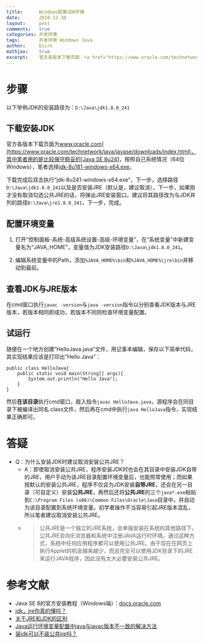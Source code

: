```yaml
---
title:		Windows配置JDK环境
date:		2018-12-30
layout:		post
comments:	true
categories: 开发环境
tags:		开发环境 Windows Java
author:		Esirn
mathjax:	true
excerpt: 	官方各版本下载页面：<a href="https://www.oracle.com/technetwork/java/javase/downloads/index.html">www.oracle.com</a>
---
```


# 步骤
以下举例JDK的安装路径为：`D:\Java\jdk1.8.0_241`

## 下载安装JDK
官方各版本下载页面为[www.oracle.com](https://www.oracle.com/technetwork/java/javase/downloads/index.html)，其中笔者用的是比较保守稳妥的[Java SE 8u241](https://www.oracle.com/cn/java/technologies/javase/javase-jdk8-downloads.html)，按照自己系统情况（64位Windows），笔者选择[jdk-8u181-windows-x64.exe](jdk-8u181-windows-x64.exe)。

下载完成后双击执行“jdk-8u241-windows-x64.exe”，下一步，选择路径`D:\Java\jdk1.8.0_241`以及是否安装JRE（默认是，建议取消），下一步，如果刚才没有取消勾选公共JRE的话，将弹出JRE安装窗口，建议将其路径改为与JDK并列的路径`D:\Java\jre1.8.0_241`，下一步，完成。 

## 配置环境变量
1. 打开“控制面板-系统-高级系统设置-高级-环境变量”，在“系统变量”中新建变量名为“JAVA_HOME”，变量值为JDK安装路径`D:\Java\jdk1.8.0_241`。 

2. 编辑系统变量中的Path，添加`%JAVA_HOME%\bin`和`%JAVA_HOME%\jre\bin`并移动到最前。 

## 查看JDK与JRE版本
在cmd窗口执行`javac -version`与`java -version`指令以分别查看JDK版本与JRE版本，若版本相同即成功，若版本不同则检查环境变量配置。

## 试运行
随便在一个地方创建“HelloJava.java”文件，用记事本编辑，保存以下简单代码，其实现结果应该是打印出“Hello Java”： 
~~~
public class HelloJava{
	public static void main(String[] args){
		System.out.println("Hello Java");
	}
}
~~~
然后**在该目录**执行cmd窗口，敲入指令`javac HelloJava.java`，源程序会在同目录下被编译出同名.class文件，然后再在cmd中执行`java HelloJava`指令，实现结果正确即可。 

# 答疑
- Q：为什么安装JDK时建议取消安装公共JRE？  
  - A：即使取消安装公共JRE，程序安装JDK时也会在其目录中安装JDK自带的JRE，用户手动为该JRE目录配置环境变量后，也能照常使用；而如果按默认的安装公共JRE，程序不仅会为JDK安装**自带JRE**，还会在另一目录（可自定义）安装**公共JRE**，再然后还将**公共JRE**的三个`java*.exe`粘贴到`C:\Program Files (x86)\Common Files\Oracle\Java`目录中，并自动为该目录配置到系统环境变量。初学者操作不当容易引起JRE版本混乱，所以笔者建议取消安装公共JRE。
  - >公共JRE是一个独立的JRE系统，会单独安装在系统的其他路径下。公共JRE会向IE浏览器和系统中注册JAVA运行时环境。通过这种方式，系统中任何应用程序都可以使用公共JRE。由于现在在网页上执行Applet的机会越来越少，而且完全可以使用JDK目录下的JRE来运行JAVA程序，因此没有太大必要安装公共JRE。

# 参考文献
- Java SE 8的官方安装教程（Windows端）：[docs.oracle.com](https://docs.oracle.com/javase/8/docs/technotes/guides/install/windows_jdk_install.html#CHDEBCCJ)
- [jdk，jre你真的懂吗？](https://ihyperwin.iteye.com/blog/1513754) 
- [关于JRE和JDK的区别](https://blog.csdn.net/shaochenshuo/article/details/78507132) 
- [Java运行环境变量配置中java与javac版本不一致的解决方法](https://www.cnblogs.com/alex-zou/p/8297541.html)
- [装jdk可以不装公共jre吗？](https://segmentfault.com/q/1010000014714440/)
